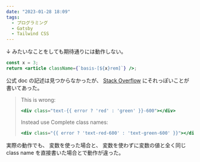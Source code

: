 ```yaml
---
date: "2023-01-28 18:09"
tags:
  - プログラミング
  - Gatsby
  - Tailwind CSS
---
```


↓ みたいなことをしても期待通りには動作しない。

```jsx
const x = 3;
return <article className={`basis-[${x}rem]`} />;
```

公式 doc の記述は見つからなかったが、
[Stack Overflow](https://stackoverflow.com/questions/70584680/problem-with-arbitrary-values-on-tailwind-with-react)
にそれっぽいことが書いてあった。

> This is wrong:
>
> ```jsx
> <div class="text-{{ error ? 'red' : 'green' }}-600"></div>
> ```
>
> Instead use Complete class names:
>
> ```jsx
> <div class="{{ error ? 'text-red-600' : 'text-green-600' }}"></div>
> ```

実際の動作でも、
変数を使った場合と、
変数を使わずに変数の値と全く同じ class name を直接書いた場合とで動作が違った。
